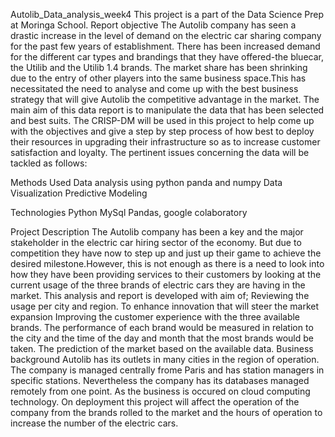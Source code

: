Autolib_Data_analysis_week4
This project is a part of the Data Science Prep at Moringa School.
Report objective
The Autolib company has seen a drastic increase in the level of demand on the electric car sharing company for the past few years of establishment. There has been increased demand for the different car types and brandings that they have offered-the bluecar, the Utilib and the Utilib 1.4 brands. The market share has been shrinking due to the entry of other players into the same business space.This has necessitated the need to analyse and come up with the best business strategy that will give Autolib the competitive advantage in the market. The main aim of this data report is to manipulate the data that has been selected and best suits. 
The CRISP-DM will be used in this project to help come up with the objectives and give a step by step process of how best to deploy their resources in upgrading their infrastructure so as to increase customer satisfaction and loyalty. The pertinent issues concerning the data will be tackled as follows:

Methods Used
Data analysis using python panda and numpy
Data Visualization
Predictive Modeling

Technologies
Python
MySql
Pandas, google colaboratory

Project Description
The Autolib company has been a key and the major stakeholder in the electric car hiring sector of the economy. But due to competition they have now to step up and just up their game to achieve the desired milestone.However, this is not enough as there is a need to look into how they have been providing services to their customers by looking at the current usage of the three brands of electric cars they are having in the market.
This analysis and report is developed with aim of;
Reviewing the usage per city and region.
To enhance innovation that will steer the market expansion
Improving  the customer experience with the three available brands.
The performance of each brand would be measured in relation to the city and the time of the day and month that the most brands would be taken.
The prediction of the market based on the available data.
Business background 
Autolib has its outlets in many cities in the region of operation. The company is managed centrally frome Paris and has station managers in specific stations. Nevertheless the company has its databases managed remotely from one point. As the business is occured on cloud computing technology.
On deployment this project will affect the operation of the company from the brands rolled to the market and the hours of operation to increase the number of the electric cars.



